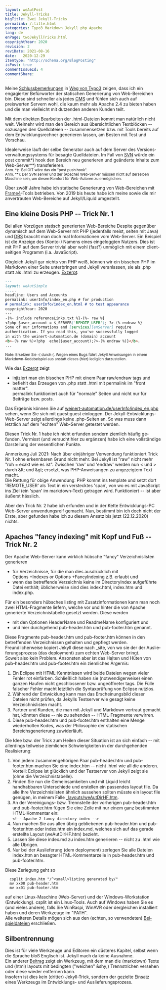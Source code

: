 ```yaml
---
layout: weAutPost
title: Jekyll-Tricks
bigTitle: Zwei Jekyll-Tricks
permalink: /:title.html
categories: Typo3 Markdown Jekyll php Apache
lang: de
enPage: twoJekyllTricks.html
copyrightYear: 2020
revision: 2
reviDate: 2021-08-16
date:   2020-12-29
itemtype: "http://schema.org/BlogPosting"
isPost: true
commentIssueId: 4
commentShare:
---
```

Meine 
[Schluss&shy;be&shy;mer&shy;kun&shy;gen](/leaveTypo3_de.html#dr-jekylls-site-generator "Dr. Jekyll's site generator")
in [Weg von Typo3](/leaveTypo3_de.html "Aus für Typo3") zeigen, dass ich
ein engagierter Befür&shy;worter der statischen Generierung von Web-Bereichen
bin. Diese sind schneller als jedes 
<abbr title="content management systems">CMS</abbr> und fühlen sich auch auf 
preiswerten Servern wohl, die kaum mehr als Apache<!--more--> 2.4 zu
bieten ha&shy;ben und die man viel&shy;leicht mit dutzenden an&shy;de&shy;ren Kunden teilt.

Mit dem direkten Bearbeiten der .html-Dateien kommt man natürlich nicht weit. 
Vielmehr wird man den Bereich aus übersichtlichen Textblöcken -- sozusagen
den Quelldateien -- zu&shy;sam&shy;men&shy;setzen bzw. mit Tools bereits auf
dem Entwicklungsrechner generieren lassen, am Besten mit Test und Vorschau.
    
Idealerweise läuft der selbe Generator auch auf dem Server des
Versions&shy;verwaltungs&shy;systems für besagte Quell&shy;dateien. Im Fall von 
<abbr title="Subversion">SVN</abbr> würde ein post commit*) hook den 
Bereich neu generieren und geänderte Inhalte zum Web-Server**)
transferieren.    
<small>Anm. *):&nbsp; Bei GIT wäre das ein "post push hook".
<br />Anm. **): Der SVN server und der (Apache) Web-Server müssen nicht 
auf derselben Maschine sein, um diesen Komfort für Web-Autoren zu
ermöglichen.</small>

Über zwölf Jahre habe ich statische Generierung von Web-Bereichen mit
[Frame4](https://frame4j.de/index.html "ein Java (8) framework")-Tools
betrieben. Von 2019 bis heute habe ich meine so&shy;wie die mir an&shy;ver&shy;trau&shy;ten
Web-Bereiche auf Jekyll/Liquid umgestellt.


## Eine kleine Dosis PHP -- Trick Nr. 1

Bei allen Vorzügen statisch generierten Web-Bereiche Despite gegenüber
dynamisch auf dem Web-Server mit PHP (jedenfalls meist, selten mit Java)
und <abbr title="Datenbanksystemen">DBS</abbr> braucht man doch mal
Informationen vom Web-Server. Ein Bei&shy;spiel ist die Anzeige des (Konto-)
Namens eines eingeloggten Nutzers. Dies ist mit PHP auf dem Server trivial
aber wohl (fast?) unmöglich mit einem client-seitigen Pro&shy;gramm 
(i.a. JavaScript).

Obgleich Jekyll gar nichts von PHP weiß, können wir ein bisschen PHP im
Markdown einer Seite unterbringen und Jekyll veranlassen, sie als .php statt
als .html zu erzeugen.
[Exzerpt](https://weinert-automation.de/software/jekyll/index_en.md "Sehen Sie die ganze Datei index_en.md"):

```markdown
---
layout: weAutSimple
.....
headline: Users and Accounts
permalink: userInfo/index_en.php # for production
# permalink: userInfo/index_en.html # to test appearance
copyrightYear: 2020
---
-(%- include referenceLinks.txt %}-(%- raw %}
<?php $user_account = $_SERVER['REMOTE_USER']; ?>-(% endraw %}
Some of our informations and [services][enServer] require 
authentication. If you read this, you've successfully logged
in with the weinert-automation.de (domain) account
<b>-(% raw %)<?php  echo($user_account);?>-(% endraw %)}</b>.
...
```

<small>Note: Ersetzen Sie -( durch {. Wegen eines Bugs führt
Jekyll Anweisungen in einem Markdown-Kodebeispiel aus
anstatt dieses (hier) lediglich darzustellen.</small>  

Wie das 
[Exzerpt](https://weinert-automation.de/software/jekyll/index_en.md "Sehen Sie die ganze Datei index_en.md")
zeigt
 - injiziert man ein bisschen PHP mit einem Paar raw/endraw tags und
 - befiehlt das Erzeugen von .php statt
   .html mit permalink im "front matter".    
   permalink funktioniert auch für "normale" Seiten und nicht nur für
   Beiträge bzw. posts.
   
Das Ergebnis können Sie auf 
[weinert-automation.de/userInfo/index_en.php](https://weinert-automation.de/userInfo/index_en.php "Users and Accounts")
sehen, wenn Sie sich mit guest:guest ein&shy;loggen. Der 
Jekyll-Entwicklungs-Web-Server zeigt allerdings keine .php-Seiten an. So was
muss dann letztlich auf dem "echten" Web-Server getestet wer&shy;den.

Diesen Trick Nr. 1 habe ich nicht erfunden sondern ziemlich häufig ge&shy;funden.
Vermisst (und versucht hier zu ergänzen) habe ich eine vollständige
Dar&shy;stel&shy;lung der wesentlichen Punkte.   

Anmerkung Juli 2021: Nach über einjähriger Verwendung funktioniert Trick
Nr.&nbsp;1 ohne er&shy;kenn&shy;baren Grund nicht mehr. Bei Jekyll ist "raw" nicht mehr
"roh = exakt wie es ist". Zwischen 'raw' und 'endraw' wer&shy;den nun < und >
durch &amp;lt; und &amp;gt; ersetzt, was PHP-Anweisungen zu an&shy;ge&shy;zeig&shy;tem
Text macht.   
Die Rettung für obige Anwendung: PHP kommt ins template und setzt
dort 'REMOTE_USER' als Text in ein verstecktes 'span', von wo es mit
JavaScript ins Ziel (ein 'span' im markdown-Text) getragen wird. Funktioniert
-- ist aber äußerst hässlich.

Aber den Trick Nr. 2 habe ich erfunden und in der Kette Entwicklungs-PC 
Web-Server anwendungsreif gemacht. Nun, bestimmt bin ich doch nicht der
Erste, aber ge&shy;funden habe ich zu die&shy;sem Ansatz bis jetzt
(22.12.2020) nichts.

## Apaches "fancy indexing" mit Kopf und Fuß -- Trick Nr. 2

Der Apache Web-Server kann wirklich hübsche "fancy" Verzeichnislisten
generieren
 - für Verzeichnisse, für die man dies ausdrücklich mit   
   Options +Indexes or Options +FancyIndexing z.B. erlaubt und 
 - wenn das betreffende Verzeichnis keine im DirectoryIndex aufgeführte
   Datei enthält; üblicherweise sind dies index.html, index.htm und index.php.
   
Für ein besonders hübsches listing mit Zusatzinformationen kann man noch zwei
HTML-Fragmente liefern, welche vor und hinter die von Apache generierte 
Verzeichnistabelle gesetzt wer&shy;den. Diese wer&shy;den
 - mit den Optionen HeaderName und ReadmeName konfiguriert und
 - und hier durchgehend pub-header.htm und pub-footer.htm genannt.
 
Diese Fragmente pub-header.htm und pub-footer.htm können in den 
betreffenden Verzeichnissen gehalten und gepflegt wer&shy;den.
Freundlicherweise kopiert Jekyll diese nach _site, von wo sie der der
Aus&shy;lie&shy;fe&shy;rungs&shy;pro&shy;zess (das deployment) zum echten
Web-Server bringt.  
Soweit also kein Problem. Ansonsten aber ist das Halten und Hüten von
pub-header.htm und pub-footer.htm ein ziemliches Ärgernis:

 1. Ein Eclipse mit HTML-Kenntnissen wird beide Dateien wegen vieler Fehler
    rot einfärben. Schließlich ha&shy;ben sie (notwendigerweise) einen ganzen
    Haufen nicht geschlossener bzw. ungeöffneter tags. Die Fülle falscher 
    Fehler macht letztlich die Syntaxprüfung von Eclipse nutzlos.
 2. Während der Ent&shy;wick&shy;lung kann man das Erscheinungsbild dieser Dateien 
    nicht prüfen, da Jekylls Testserver wie gesagt keine Verzeichnislisten
    macht.
 3. Partner und Kunden, die man mit Jekyll und Markdown vertraut gemacht
    hat, könnten diese -- nie zu sehenden -- HTML-Fragmente verwirren.
 4. Diese pub-header.htm und pub-footer.htm enthalten eine Menge wiederholten
    Kodes, was der Philosophie der statischen Bereichsgenerierung 
    zuwiderläuft.
    
Die Idee bzw. der Trick zum Heilen dieser Situa&shy;tion ist an sich ein&shy;fach -- 
mit allerdings teilweise ziemlichen Schwierigkeiten in der
durchgehenden Realisierung:

 1. Von jedem zusammengehörigen Paar pub-header.htm und pub-footer.htm 
    machen Sie eine index.htm -- nicht .html wie all die an&shy;de&shy;ren.    
    Vorteil: Eclipse ist glücklich und der Testserver von Jekyll zeigt sie
    (ohne die Verzeichnistabelle).
 2. Finden Sie nun die Gemeinsamkeiten und mit Liquid leicht handhabbaren 
    Unterschiede und erstellen ein passendes layout file. Da alle Ihre
    Verzeichnislisten ähnlich aussehen sollten müsste ein layout file 
    genügen, in meinem Falle
    [_layouts/weAutDirHF.htm](https://weinert-automation.de/software/jekyll/weAutDirHF.htm.txt).
 3. An der Vereinigungs- bzw. Trennstelle der vorherigen pub-header.htm und
    pub-footer.htm fügen Sie eine Zeile mit nur einem ganz bestimmten
    HTML-Kommentar ein:    
    ```<!-- Apache 2 fancy directory index -->``` 
 4. Nun machen Sie aus allen übrig gebliebenen pub-header.htm und 
    pub-footer.htm oder index.htm ein index.md, welches sich auf das gerade
    erstellte Layout (weAutDirHF.htm) bezieht.
 5. Lassen Sie diese index.md zu index.htm generieren -- nicht zu .html
    wie alle Übrigen.
 6. Nur bei der Aus&shy;lie&shy;fe&shy;rung (dem deployment) zerlegen Sie alle Dateien
    index.htm an besagter HTML-Kommentarzeile in pub-header.htm
    und pub-footer.htm.
    
Diese Zerlegung geht so 
```
  csplit index.htm "/^<small>listing generated by/"
  mv xx00 pub-header.htm
  mv xx01 pub-footer.htm
 ```
auf einer Linux-Maschine (Web-Server) und der Windows-Workstation
(Entwicklung). 
csplit ist ein Linux-Tools. Auch auf Windows ha&shy;ben Sie es (und vieles 
andere), falls Sie WinRaspi, WinAVR oder dergleichen installiert ha&shy;ben und
deren Werkzeuge im "PATH".     
Alle weiteren Details mögen sich aus den (echten, so verwendeten) 
[Bei&shy;spieldateien](https://weinert-automation.de/software/jekyll/) 
erschließen.

## Silbentrennung

Dies ist für viele Werkzeuge und Editoren ein düsteres Kapitel, selbst wenn
die Sprache bloß Englisch ist. Jekyll mach da keine Ausnahme.    
Ein anderer [Beitrag](/webHyphenation_de.html) zeigt ein Werkzeug, mit dem man
die (markdown) Texte und 
(html) layouts mit bedingten ("weichen" &amp;shy;) Trennstrichen versehen
oder diese wieder entfernen kann.   
Insofern ist dies kein (dritter) Jekyll-Trick, sondern der gezielte Einsatz
eines Werkzeugs im Entwicklungs- und Aus&shy;lie&shy;fe&shy;rungs&shy;pro&shy;zess. 
